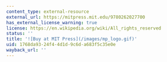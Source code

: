 ```yaml
---
content_type: external-resource
external_url: https://mitpress.mit.edu/9780262027700
has_external_license_warning: true
license: https://en.wikipedia.org/wiki/All_rights_reserved
status: ''
title: '![Buy at MIT Press](/images/mp_logo.gif)'
uid: 1768da93-24f4-4d1d-9c6d-a683f5c35e0e
wayback_url: ''
---
```

